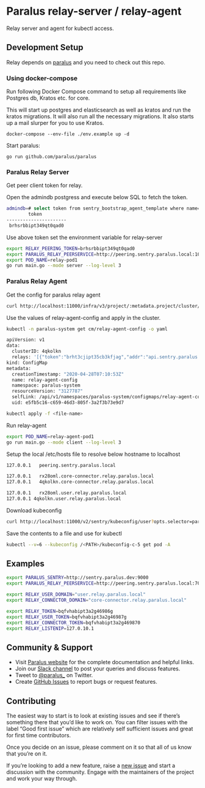 # Paralus relay-server / relay-agent

Relay server and agent for kubectl access.

## Development Setup

Relay depends on [paralus](https://github.com/paralus/paralus) and you need to check out this repo.

### Using docker-compose

Run following Docker Compose command to setup all requirements like Postgres db, Kratos etc. for core.

This will start up postgres and elasticsearch as well as kratos and run the kratos migrations. It will also run all the necessary migrations. It also starts up a mail slurper for you to use Kratos.

  `docker-compose --env-file ./env.example up -d`

Start paralus:

  `go run github.com/paralus/paralus`

### Paralus Relay Server

Get peer client token for relay.

Open the admindb postgress and execute below SQL to fetch the token.

```bash
admindb=# select token from sentry_bootstrap_agent_template where name='paralus-sentry-peering-client';
        token         
----------------------
 brhsrbbipt349qt0qad0

```

Use above token set the environment variable for relay-server

```bash
export RELAY_PEERING_TOKEN=brhsrbbipt349qt0qad0
export PARALUS_RELAY_PEERSERVICE=http://peering.sentry.paralus.local:10001 
export POD_NAME=relay-pod1
go run main.go --mode server --log-level 3
```

### Paralus Relay Agent

Get the config for paralus relay agent

```bash
curl http://localhost:11000/infra/v3/project/:metadata.project/cluster/:metadata.name/download
```

Use the values of relay-agent-config and apply in the cluster.

```bash
kubectl -n paralus-system get cm/relay-agent-config -o yaml

apiVersion: v1
data:
  clusterID: 4qkolkn
  relays: '[{"token":"brht3cjipt35cb3kfjag","addr":"api.sentry.paralus.local:11000","endpoint":"*.core-connector.relay.paralus.local:443","name":"paralus-core-relay-agent","templateToken":"brhsrbbipt349qt0qae0"}]'
kind: ConfigMap
metadata:
  creationTimestamp: "2020-04-28T07:10:53Z"
  name: relay-agent-config
  namespace: paralus-system
  resourceVersion: "3127787"
  selfLink: /api/v1/namespaces/paralus-system/configmaps/relay-agent-config
  uid: e5fb5c16-c659-46d3-805f-3a2f3b73e9d7
```

```bash
kubectl apply -f <file-name>
```

Run relay-agent

```bash
export POD_NAME=relay-agent-pod1
go run main.go --mode client --log-level 3
```

Setup the local /etc/hosts file to resolve below hostname to localhost

```bash
127.0.0.1	peering.sentry.paralus.local

127.0.0.1	rx28oml.core-connector.relay.paralus.local
127.0.0.1	4qkolkn.core-connector.relay.paralus.local

127.0.0.1	rx28oml.user.relay.paralus.local
127.0.0.1 4qkolkn.user.relay.paralus.local
```

Download kubeconfig

```bash
curl http://localhost:11000/v2/sentry/kubeconfig/user?opts.selector=paralus.dev/clusterName=c-4
```

Save the contents to a file and use for kubectl

```bash
kubectl --v=6 --kubeconfig /<PATH>/kubeconfig-c-5 get pod -A
```

## Examples

```bash
export PARALUS_SENTRY=http://sentry.paralus.dev:9000
export PARALUS_RELAY_PEERSERVICE=http://peering.sentry.paralus.local:7001

export RELAY_USER_DOMAIN="user.relay.paralus.local"
export RELAY_CONNECTOR_DOMAIN="core-connector.relay.paralus.local"

export RELAY_TOKEN=bqfvhabipt3a2g46986g
export RELAY_USER_TOKEN=bqfvhabipt3a2g46987g
export RELAY_CONNECTOR_TOKEN=bqfvhabipt3a2g469870
export RELAY_LISTENIP=127.0.10.1
```

## Community & Support

- Visit [Paralus website](https://paralus.io) for the complete documentation and helpful links.
- Join our [Slack channel](https://join.slack.com/t/paralus/shared_invite/zt-1a9x6y729-ySmAq~I3tjclEG7nDoXB0A) to post your queries and discuss features.
- Tweet to [@paralus_](https://twitter.com/paralus_/) on Twitter.
- Create [GitHub Issues](https://github.com/paralus/relay/issues) to report bugs or request features.

## Contributing

The easiest way to start is to look at existing issues and see if there’s something there that you’d like to work on. You can filter issues with the label “Good first issue” which are relatively self sufficient issues and great for first time contributors.

Once you decide on an issue, please comment on it so that all of us know that you’re on it.

If you’re looking to add a new feature, raise a [new issue](https://github.com/paralus/relay/issues) and start a discussion with the community. Engage with the maintainers of the project and work your way through.
